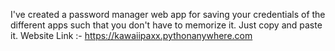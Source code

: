 I've created a password manager web app for saving your credentials of the different apps such that you don't have to memorize it. Just copy and paste it.
Website Link :- https://kawaiipaxx.pythonanywhere.com
